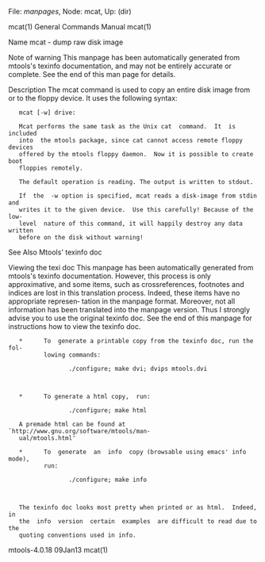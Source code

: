 File: *manpages*,  Node: mcat,  Up: (dir)

mcat(1)                     General Commands Manual                    mcat(1)



Name
       mcat - dump raw disk image



Note of warning
       This  manpage  has  been  automatically generated from mtools's texinfo
       documentation, and may not be entirely accurate or complete.   See  the
       end of this man page for details.

Description
       The  mcat  command  is used to copy an entire disk image from or to the
       floppy device. It uses the following syntax:

       mcat [-w] drive:

       Mcat performs the same task as the Unix cat  command.  It  is  included
       into  the mtools package, since cat cannot access remote floppy devices
       offered by the mtools floppy daemon.  Now it is possible to create boot
       floppies remotely.

       The default operation is reading. The output is written to stdout.

       If  the  -w option is specified, mcat reads a disk-image from stdin and
       writes it to the given device.  Use this carefully! Because of the low-
       level  nature of this command, it will happily destroy any data written
       before on the disk without warning!

See Also
       Mtools' texinfo doc

Viewing the texi doc
       This manpage has been automatically  generated  from  mtools's  texinfo
       documentation.  However,  this  process is only approximative, and some
       items, such as crossreferences, footnotes and indices are lost in  this
       translation process.  Indeed, these items have no appropriate represen‐
       tation in the manpage format.  Moreover, not all information  has  been
       translated into the manpage version.  Thus I strongly advise you to use
       the original texinfo doc.  See the end of this manpage for instructions
       how to view the texinfo doc.

       *      To  generate a printable copy from the texinfo doc, run the fol‐
              lowing commands:

                     ./configure; make dvi; dvips mtools.dvi



       *      To generate a html copy,  run:

                     ./configure; make html

       A premade html can be found at `http://www.gnu.org/software/mtools/man‐
       ual/mtools.html'

       *      To  generate  an  info  copy (browsable using emacs' info mode),
              run:

                     ./configure; make info



       The texinfo doc looks most pretty when printed or as html.  Indeed,  in
       the  info  version  certain  examples  are difficult to read due to the
       quoting conventions used in info.

mtools-4.0.18                       09Jan13                            mcat(1)
